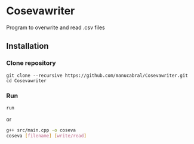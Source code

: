 # Cosevawriter
Program to overwrite and read .csv files

## Installation
### Clone repository
```
git clone --recursive https://github.com/manucabral/Cosevawriter.git
cd Cosevawriter
```

### Run
```sh
run
```
or
```sh
g++ src/main.cpp -o coseva
coseva [filename] [write/read]
```
